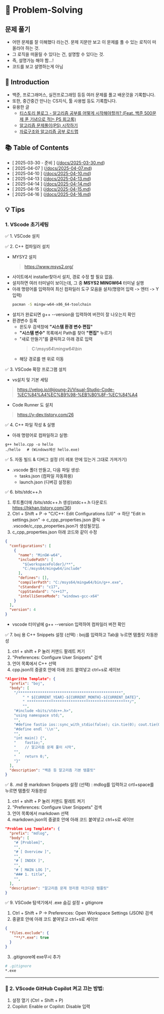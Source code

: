 # 📘 Problem-Solving
## 문제 풀기
- 어떤 문제를 잘 이해했다 라는건. 문제 지문만 보고 이 문제를 풀 수 있는 로직이 떠올라야 하는 것.
- 그 로직을 떠올릴 수 있다는 건, 설명할 수 있다는 것.
- 즉, 설명가능 해야 함...!
- 코드를 보고 설명하는게 아님
  
## 📝 Introduction
+ 백준, 프로그래머스, 실전프로그래밍 등등 여러 문제를 풀고 배운것을 기록합니다.
+ 또한, 중간중간 만나는 CS지식, 툴 사용법 등도 기록합니다.
+ 유용한 글
  + [티스토리 블로그 - 알고리즘 공부를 어떻게 시작해야할까? (Feat. 백준 500문제 푼 기념으로 적는 PS 회고록)](https://steady-coding.tistory.com/260)
  + [알고리즘 문제풀이(PS) 시작하기](https://plzrun.tistory.com/entry/%EC%95%8C%EA%B3%A0%EB%A6%AC%EC%A6%98-%EB%AC%B8%EC%A0%9C%ED%92%80%EC%9D%B4PS-%EC%8B%9C%EC%9E%91%ED%95%98%EA%B8%B0)
  + [자료구조와 알고리즘 공부 로드맵](https://roadmap.sh/datastructures-and-algorithms)

## 📚 Table of Contents
- [ 2025-03-30 - 준비 ] ([/docs/2025-03-30.md](./docs/2025-03-30.md))
- [ 2025-04-07 ] ([/docs/2025-04-07.md](./docs/2025-04-07.md))
- [ 2025-04-10 ] ([/docs/2025-04-10.md](./docs/2025-04-10.md))
- [ 2025-04-13 ] ([/docs/2025-04-13.md](./docs/2025-04-13.md))
- [ 2025-04-14 ] ([/docs/2025-04-14.md](./docs/2025-04-14.md))
- [ 2025-04-15 ] ([/docs/2025-04-15.md](./docs/2025-04-15.md))
- [ 2025-04-16 ] ([/docs/2025-04-16.md](./docs/2025-04-16.md))

## 💡 Tips
### 1. VScode 초기세팅
✅ 1. VSCode 설치

✅ 2. C++ 컴파일러 설치
+ MYSY2 설치
  > https://www.msys2.org/
+ 사이트에서 installer찾아서 설치, 경로 수정 할 필요 없음.
+ 설치하면 여러 터미널이 보이는데, 그 중 **MSYS2 MINGW64** 터미널 실행
+ 아래 명령어를 입력하여 최신 컴파일러 도구 모음을 설치(명령어 입력 -> 엔터 -> Y입력)
  ```Bash
  pacman -S mingw-w64-x86_64-toolchain
  ```
+ 설치가 완료되면 g++ --version을 입력하여 버전이 잘 나오는지 확인
+ 환경변수 등록
  + 윈도우 검색창에 **"시스템 환경 변수 편집"**
  + **"시스템 변수"** 목록에서 Path를 찾아 **"편집"** 누르기  
  + "새로 만들기"를 클릭하고 아래 경로 입력
    > C:\msys64\mingw64\bin
  + 해당 경로를 맨 위로 이동
  
✅ 3. VSCode 확장 프로그램 설치
+ vs설치 및 기본 세팅
> https://velog.io/@jjoung-2j/Visual-Studio-Code-%EC%84%A4%EC%B9%98-%EB%B0%8F-%EC%84%A4
+ Code Runner 도 설치
> https://y-dev.tistory.com/26

✅ 4. C++ 파일 작성 & 실행
+ 아래 명령어로 컴파일하고 실행:
```
g++ hello.cpp -o hello
./hello   # (Windows에선 hello.exe)
```

✅ 5. 자동 빌드 & 디버그 설정
(이 레포 안에 있는거 그대로 가져가기)
+ .vscode 폴더 만들고, 다음 파일 생성:
  + tasks.json (컴파일 자동화용)
  + launch.json (디버깅 설정용)

✅ 6. bits/stdc++.h
1. 루트폴더에 /bits/stdc++.h 생성(stdc++.h 다운로드 https://hkhan.tistory.com/36)
2. Ctrl + Shift + P → "C/C++: Edit Configurations (UI)" → 하단 "Edit in settings.json" → c_cpp_properties.json 클릭 → .vscode/c_cpp_properties.json가 생성될것임.
3. c_cpp_properties.json 아래 코드와 같이 수정
```json
{
  "configurations": [
    {
      "name": "MinGW-w64",
      "includePath": [
        "${workspaceFolder}/**",
        "C:/msys64/mingw64/include"
      ],
      "defines": [],
      "compilerPath": "C:/msys64/mingw64/bin/g++.exe",
      "cStandard": "c17",
      "cppStandard": "c++17",
      "intelliSenseMode": "windows-gcc-x64"
    }
  ],
  "version": 4
}
```
+ vscode 터미널에 g++ --version 입력하여 컴파일러 버전 확인

✅ 7. boj 용 C++ Snippets 설정 (선택) : boj를 입력하고 Tab을 누르면 탬플릿 자동완성

1. ctrl + shift + P 눌러 커맨드 팔레트 켜기
2. "Preferences: Configure User Snippets" 검색
3. 언어 목록에서 C++ 선택
4. cpp.json의 중괄호 안에 아래 코드 붙여넣고 ctrl+s로 세이브
```json
"Algorithm Template": {
  "prefix": "boj",
  "body": [
    "/***********************************************",
		" * ${CURRENT_YEAR}-${CURRENT_MONTH}-${CURRENT_DATE}",
		" ***********************************************/",
		"",
    "#include <bits/stdc++.h>",
    "using namespace std;",
    "",
    "#define fastio ios::sync_with_stdio(false); cin.tie(0); cout.tie(0);",
    "#define endl '\\n'",
    "",
    "int main() {",
    "    fastio;",
    "    // 알고리즘 문제 풀이 시작",
    "",
    "    return 0;",
    "}"
  ],
  "description": "백준 등 알고리즘 기본 템플릿"
}
```

✅ 8. .md 용 markdown Snippets 설정 (선택) : mdlog를 입력하고 crtl+space를 누르면 탬플릿 자동완성

1. ctrl + shift + P 눌러 커맨드 팔레트 켜기
2. "Preferences: Configure User Snippets" 검색
3. 언어 목록에서 markdown 선택
4. markdown.json의 중괄호 안에 아래 코드 붙여넣고 ctrl+s로 세이브
```json
"Problem Log Template": {
  "prefix": "mdlog",
  "body": [
    "# [Problem]",
    "",
    "# [ Overview ]",
    "",
    "# [ INDEX ]",
    "",
    "# [ MAIN LOG ]",
    "### 1. title",
    "",
  ],
  "description": "알고리즘 문제 정리용 마크다운 템플릿"
}
```

✅ 9. VSCode 탐색기에서 .exe 숨김 설정 + gitignore
1. Ctrl + Shift + P → Preferences: Open Workspace Settings (JSON) 검색
2. 중괄호 안에 아래 코드 붙여넣고 ctrl+s로 세이브
```json
{
  "files.exclude": {
    "**/*.exe": true
  }
}
```
3. .gitignore에 exe무시 추가
```bash
# .gitignore
*.exe
```

---
### 🤖 2. VScode GitHub Copilot 켜고 끄는 방법:
1. 설정 열기 (Ctrl + Shift + P)
2. Copilot: Enable or Copilot: Disable 입력

